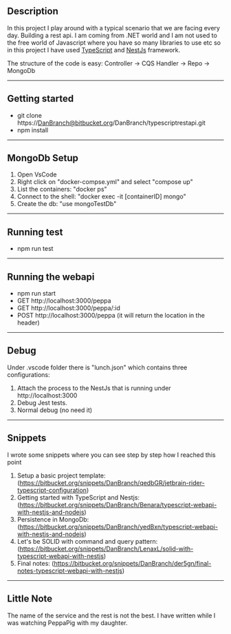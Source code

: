 ## Description

In this project I play around with a typical scenario that we are facing every day.
Building a rest api. I am coming from .NET world and I am not used to the free world of Javascript where you have so many libraries to use etc so in this project I have used [TypeScript](https://www.typescriptlang.org/) and [NestJs](https://nestjs.com/) framework.

The structure of the code is easy:
Controller -> CQS Handler -> Repo -> MongoDb

---

## Getting started

* git clone https://DanBranch@bitbucket.org/DanBranch/typescriptrestapi.git
* npm install

---

## MongoDb Setup

1. Open VsCode
2. Right click on "docker-compse.yml" and select "compose up"
3. List the containers: "docker ps"
4. Connect to the shell: "docker exec -it [containerID] mongo"
5. Create the db: "use mongoTestDb"

---

## Running test

* npm run test

---

## Running the webapi

* npm run start
* GET  http://localhost:3000/peppa
* GET  http://localhost:3000/peppa/:id
* POST http://localhost:3000/peppa (it will return the location in the header)

---
## Debug

Under .vscode folder there is "lunch.json" which contains three configurations:
1. Attach the process to the NestJs that is running under http://localhost:3000
2. Debug Jest tests.
3. Normal debug (no need it)

---

## Snippets

I wrote some snippets where you can see step by step how I reached this point

1. Setup a basic project template: (https://bitbucket.org/snippets/DanBranch/qedbGR/jetbrain-rider-typescript-configuration)
2. Getting started with TypeScript and Nestjs: (https://bitbucket.org/snippets/DanBranch/Benara/typescript-webapi-with-nestjs-and-nodejs)
3. Persistence in MongoDb: (https://bitbucket.org/snippets/DanBranch/yedBxn/typescript-webapi-with-nestjs-and-nodejs)
4. Let's be SOLID with command and query pattern: (https://bitbucket.org/snippets/DanBranch/LenaxL/solid-with-typescript-webapi-with-nestjs)
5. Final notes: (https://bitbucket.org/snippets/DanBranch/der5gn/final-notes-typescript-webapi-with-nestjs)

---

## Little Note

The name of the service and the rest is not the best. I have written while I was watching PeppaPig with my daughter.
